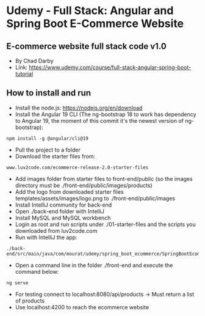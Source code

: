 # Udemy - Full Stack: Angular and Spring Boot E-Commerce Website
## E-commerce website full stack code v1.0
- By Chad Darby
- Link: https://www.udemy.com/course/full-stack-angular-spring-boot-tutorial

## How to install and run
- Install the node.js: https://nodejs.org/en/download
- Install the Angular 19 CLI (The ng-bootstrap 18 to work has dependency to Angular 19, the moment of this commit it's the newest version of ng-bootstrap):
```
npm install -g @angular/cli@19
```
- Pull the project to a folder
- Download the starter files from: 
```
www.luv2code.com/ecommerce-release-2.0-starter-files
```
- Add images folder from starter files to front-end/public (so the images directory must be ./front-end/public/images/products)
- Add the logo from downloaded starter files templates/assets/images/logo.png to ./front-end/public/images
- Install IntelliJ community for back-end
- Open ./back-end folder with IntelliJ
- Install MySQL and MySQL workbench
- Login as root and run scripts under ./01-starter-files and the scripts you downloaded from luv2code.com
- Run with IntelliJ the app:
```
./back-end/src/main/java/com/mourat/udemy/spring_boot_ecommerce/SpringBootEcommerceApplication
```
- Open a command line in the folder ./front-end and execute the command below:
```
ng serve
```
- For testing connect to localhost:8080/api/products -> Must return a list of products
- Use localhost:4200 to reach the ecommerce website